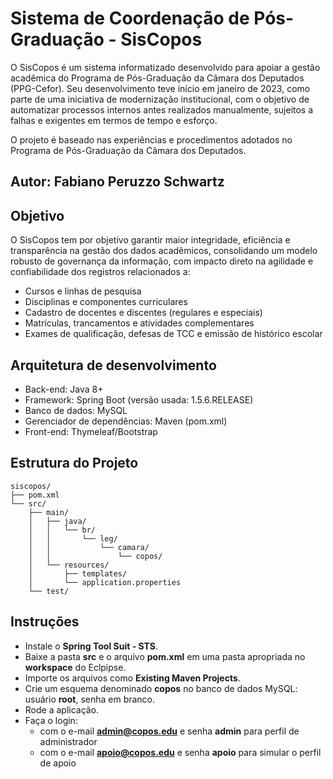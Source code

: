 
# Sistema de Coordenação de Pós-Graduação - SisCopos

O SisCopos é um sistema informatizado desenvolvido para apoiar a gestão acadêmica do Programa de Pós-Graduação da Câmara dos Deputados (PPG-Cefor). Seu desenvolvimento teve início em janeiro de 2023, como parte de uma iniciativa de modernização institucional, com o objetivo de automatizar processos internos antes realizados manualmente, sujeitos a falhas e exigentes em termos de tempo e esforço.

O projeto é baseado nas experiências e procedimentos adotados no Programa de Pós-Graduação da Câmara dos Deputados.

## Autor: Fabiano Peruzzo Schwartz

## Objetivo

O SisCopos tem por objetivo garantir maior integridade, eficiência e transparência na gestão dos dados acadêmicos, consolidando um modelo robusto de governança da informação, com impacto direto na agilidade e confiabilidade dos registros relacionados a:

* Cursos e linhas de pesquisa
* Disciplinas e componentes curriculares
* Cadastro de docentes e discentes (regulares e especiais)
* Matrículas, trancamentos e atividades complementares
* Exames de qualificação, defesas de TCC e emissão de histórico escolar

## Arquitetura de desenvolvimento

* Back-end: Java 8+
* Framework: Spring Boot (versão usada: 1.5.6.RELEASE)
* Banco de dados: MySQL
* Gerenciador de dependências: Maven (pom.xml)
* Front-end: Thymeleaf/Bootstrap

## Estrutura do Projeto

```
siscopos/
├── pom.xml
└── src/
    ├── main/
    │   ├── java/
    │   │   └── br/
    │   │       └── leg/
    │   │           └── camara/
    │   │               └── copos/
    │   └── resources/
    │       ├── templates/
    │       └── application.properties
    └── test/
```

## Instruções

* Instale o **Spring Tool Suit - STS**.
* Baixe a pasta **src** e o arquivo **pom.xml** em uma pasta apropriada no **workspace** do Eclpipse.
* Importe os arquivos como **Existing Maven Projects**.
* Crie um esquema denominado **copos** no banco de dados MySQL: usuário **root**, senha em branco.
* Rode a aplicação.
* Faça o login:
  * com o e-mail **admin@copos.edu** e senha **admin** para perfil de administrador
  * com o e-mail **apoio@copos.edu** e senha **apoio** para simular o perfil de apoio
